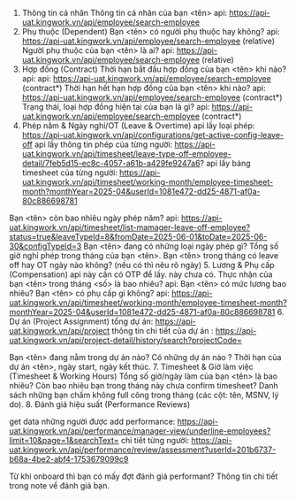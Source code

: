 1. Thông tin cá nhân
Thông tin cá nhân của bạn <tên> api: https://api-uat.kingwork.vn/api/employee/search-employee
2. Phụ thuộc (Dependent)
Bạn <tên> có người phụ thuộc hay không? api: https://api-uat.kingwork.vn/api/employee/search-employee (relative)
Người phụ thuộc của bạn <tên> là ai?  api: https://api-uat.kingwork.vn/api/employee/search-employee (relative)
3. Hợp đồng (Contract)
Thời hạn bắt đầu hợp đồng của bạn <tên> khi nào?  api: api: https://api-uat.kingwork.vn/api/employee/search-employee (contract*)
Thời hạn hết hạn hợp đồng của bạn <tên> khi nào? api: https://api-uat.kingwork.vn/api/employee/search-employee (contract*)
Trạng thái, loại hợp đồng hiện tại của bạn là gì? api: https://api-uat.kingwork.vn/api/employee/search-employee (contract*)
4. Phép năm & Ngày nghỉ/OT (Leave & Overtime)
api lấy loại phép: https://api-uat.kingwork.vn/api/configurations/get-active-config-leave-off
api lấy thông tin phép của từng người: https://api-uat.kingwork.vn/api/timesheet/leave-type-off-employee-detail/7feb5d15-ec8c-4057-a61b-a429fe9247a6?
api lấy bảng timesheet của từng người: https://api-uat.kingwork.vn/api/timesheet/working-month/employee-timesheet-month?monthYear=2025-04&userId=1081e472-dd25-4871-af0a-80c886698781
 
Bạn <tên> còn bao nhiêu ngày phép năm? api: https://api-uat.kingwork.vn/api/timesheet/list-mamager-leave-off-employee?status=true&leaveTypeId=8&fromDate=2025-06-01&toDate=2025-06-30&configTypeId=3
Bạn <tên> đang có những loại ngày phép gì?
Tổng số giờ nghỉ phép trong tháng của bạn <tên>.
Bạn <tên> trong tháng có leave off hay OT ngày nào không? (nếu có thì nêu rõ ngày)
5. Lương & Phụ cấp (Compensation)
api này cần có OTP để lấy. này chưa có.
Thực nhận của bạn <tên> trong tháng <số> là bao nhiêu? api: 
Bạn <tên> có mức lương bao nhiêu?
Bạn <tên> có phụ cấp gì không? api: https://api-uat.kingwork.vn/api/timesheet/working-month/employee-timesheet-month?monthYear=2025-04&userId=1081e472-dd25-4871-af0a-80c886698781
6. Dự án (Project Assignment)
tổng dự án: https://api-uat.kingwork.vn/api/project
thông tin chi tiết của dự án <projectCode> : https://api-uat.kingwork.vn/api/project-detail/history/search?projectCode=
 
Bạn <tên> đang nằm trong dự án nào? 
Có những dự án nào ?
Thời hạn của dự án <tên>, ngày start, ngày kết thúc.
7. Timesheet & Giờ làm việc (Timesheet & Working Hours)
Tổng số giờ/ngày làm của bạn <tên> là bao nhiêu?
Còn bao nhiêu bạn trong tháng này chưa confirm timesheet?
Danh sách những bạn chấm không full công trong tháng (các cột: tên, MSNV, lý do).
8. Đánh giá hiệu suất (Performance Reviews)

get data những người được add performance: https://api-uat.kingwork.vn/api/performance/manager-view/underline-employees?limit=10&page=1&searchText=
chi tiết từng người: https://api-uat.kingwork.vn/api/performance/review/assessment?userId=201b6737-b68a-4be2-abf4-1753679099c9
 
Từ khi onboard thì bạn có mấy đợt đánh giá performant?
Thông tin chi tiết trong note về đánh giá bạn.